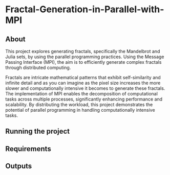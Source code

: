 # Fractal-Generation-in-Parallel-with-MPI

## About
This project explores generating fractals, specifically the Mandelbrot and Julia sets, by using the parallel programming practices. Using the Message Passing Interface (MPI), the aim is to efficiently generate complex fractals through distributed computing.

Fractals are intricate mathematical patterns that exhibit self-similarity and infinite detail and as you can imagine as the pixel size increases the more slower and computationally intensive it becomes to generate these fractals. The implementation of MPI enables the decomposition of computational tasks across multiple processes, significantly enhancing performance and scalability. By distributing the workload, this project demonstrates the potential of parallel programming in handling computationally intensive tasks.

## Running the project

## Requirements

## Outputs
